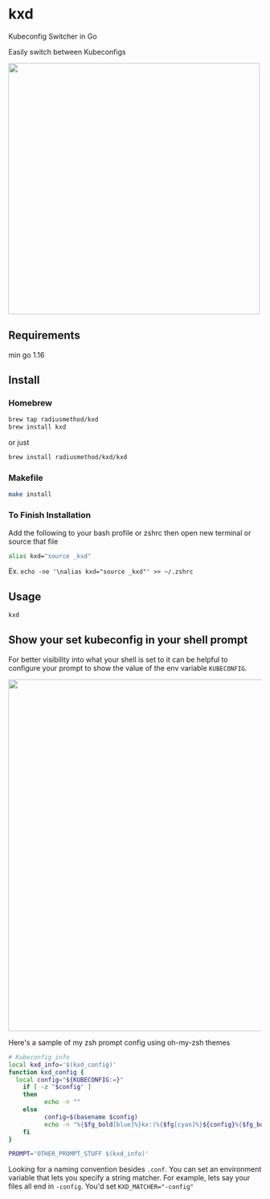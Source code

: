 # kxd

Kubeconfig Switcher in Go

Easily switch between Kubeconfigs

<img src="assets/demo.gif" width="500">

## Requirements
min go 1.16

## Install

### Homebrew

```sh
brew tap radiusmethod/kxd
brew install kxd
```

or just

```sh
brew install radiusmethod/kxd/kxd
```
### Makefile

```sh
make install
```



### To Finish Installation
Add the following to your bash profile or zshrc then open new terminal or source that file

```sh
alias kxd="source _kxd"
```

Ex. `echo -ne '\nalias kxd="source _kxd"' >> ~/.zshrc`

## Usage
```sh
kxd
```

## Show your set kubeconfig in your shell prompt
For better visibility into what your shell is set to it can be helpful to configure your prompt to show the value of the env variable `KUBECONFIG`.

<img src="assets/screenshot.png" width="700">

Here's a sample of my zsh prompt config using oh-my-zsh themes

```sh
# Kubeconfig info
local kxd_info='$(kxd_config)'
function kxd_config {
  local config="${KUBECONFIG:=}"
    if [ -z "$config" ]
    then
          echo -n ""
    else
          config=$(basename $config)
          echo -n "%{$fg_bold[blue]%}kx:(%{$fg[cyan]%}${config}%{$fg_bold[blue]%})%{$reset_color%} "
    fi
}
```

```sh
PROMPT='OTHER_PROMPT_STUFF $(kxd_info)'
```

Looking for a naming convention besides `.conf`. You can set an environment variable that lets you specify a string 
matcher. For example, lets say your files all end in `-config`. You'd set `KXD_MATCHER="-config"`
